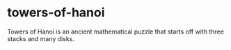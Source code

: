 # towers-of-hanoi
Towers of Hanoi is an ancient mathematical puzzle that starts off with three stacks and many disks.
